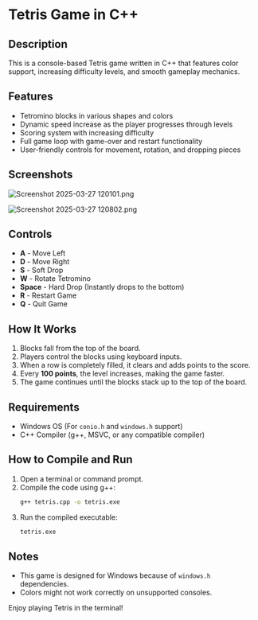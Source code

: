 # Tetris Game in C++

## Description
This is a console-based Tetris game written in C++ that features color support, increasing difficulty levels, and smooth gameplay mechanics.

## Features
- Tetromino blocks in various shapes and colors
- Dynamic speed increase as the player progresses through levels
- Scoring system with increasing difficulty
- Full game loop with game-over and restart functionality
- User-friendly controls for movement, rotation, and dropping pieces

## Screenshots
![Screenshot 2025-03-27 120101.png](<https://media-hosting.imagekit.io/a56df843b9734e9a/Screenshot%202025-03-27%20120101.png?Expires=1837665960&Key-Pair-Id=K2ZIVPTIP2VGHC&Signature=qw~qB6VTbP6OCPDRyJrzwdkQCmWU5qXXLRqiKKKTa5KEmju2gpPo4QIKXczLyzWJtVjaqyK~tFPjHv1BTGFW~3NcQaBwUQA3UznKLNHUuuZc2hebauGd056sTnlIytiAIUPMz3pyR6rAdIUbgppn8GXgYXuhCGEgMEoAf9YS8HYbSX9XQRB5DmTS5xDPCOqmPLPQhrl8LNd~mzjwBwrnYemXDZ4U-N5a8gFWmtdSxTmJ1QSz44696WsDNnM3E1vuz9GSJKXugFerKE7kTwlVkZAb-BOIOh9dGvpd3k7frhx6vPXkLHCrNdGK57IUMtrX~TnGEiNjH8nSx7X246Vulg__>)

![Screenshot 2025-03-27 120802.png](<https://media-hosting.imagekit.io/075d81fc7fa240e7/Screenshot%202025-03-27%20120802.png?Expires=1837666048&Key-Pair-Id=K2ZIVPTIP2VGHC&Signature=dgzxvQh~Zs8gSN6cW56F5C2F2WDRG8RjEQFG9iQQI2u519NwBz4j~kXoVVI8hH4zJF85RywY6XqnChulG-Ke9HUO4a~msK-A4bve3KdTfnYMoJAlFdv2Y3y7xHxvjprxcrLDk0vfXTTSeiSC-LbABt~MTDhbVqmshm~hVyI0qnLZBM5M4Dk8pTZFkr1Ala5~0Sw3XS1hmrOvsW8IwrbYj0ZyFYCNh~-0nscI0p92evx3Sgv1taf0lbiUd4QnAJUUQWBE99hW4mCIXlrLYa9HXRX4Oy2BuDxCFYGCn4MUPVq~qaAnHKhP2hb9amCXC2IRTXg1jXKc2-n9-tk7yjT-8w__>)  

## Controls
- **A** - Move Left
- **D** - Move Right
- **S** - Soft Drop
- **W** - Rotate Tetromino
- **Space** - Hard Drop (Instantly drops to the bottom)
- **R** - Restart Game
- **Q** - Quit Game

## How It Works
1. Blocks fall from the top of the board.
2. Players control the blocks using keyboard inputs.
3. When a row is completely filled, it clears and adds points to the score.
4. Every **100 points**, the level increases, making the game faster.
5. The game continues until the blocks stack up to the top of the board.

## Requirements
- Windows OS (For `conio.h` and `windows.h` support)
- C++ Compiler (g++, MSVC, or any compatible compiler)

## How to Compile and Run
1. Open a terminal or command prompt.
2. Compile the code using g++:
   ```sh
   g++ tetris.cpp -o tetris.exe
   ```
3. Run the compiled executable:
   ```sh
   tetris.exe
   ```

## Notes
- This game is designed for Windows because of `windows.h` dependencies.
- Colors might not work correctly on unsupported consoles.

Enjoy playing Tetris in the terminal!

